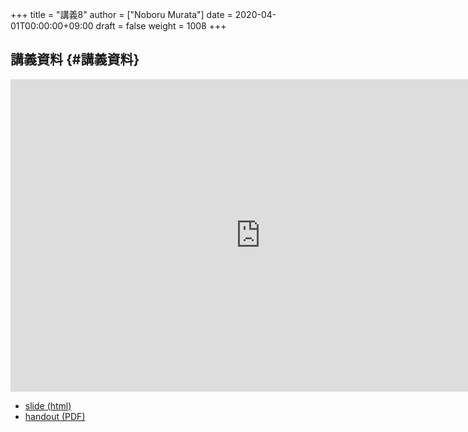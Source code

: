 +++
title = "講義8"
author = ["Noboru Murata"]
date = 2020-04-01T00:00:00+09:00
draft = false
weight = 1008
+++

## 講義資料 {#講義資料}

<iframe src="https://noboru-murata.github.io/probability-statistics/slides/slide08.html"
	width="800" height="500" frameborder="0"
	allowfullscreen="allowfullscreen"
	allow="geolocation *; microphone *; camera *; midi *; encrypted-media *">
</iframe>

-   [slide (html)](https://noboru-murata.github.io/probability-statistics/slides/slide08.html)
-   [handout (PDF)](https://noboru-murata.github.io/probability-statistics/pdfs/slide08.pdf)